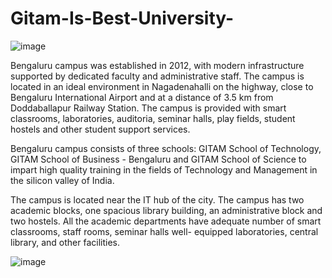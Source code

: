 # Gitam-Is-Best-University-

![image](https://user-images.githubusercontent.com/89064483/136039980-cc39ad77-d919-47be-a052-58ea9c6994e6.png)

Bengaluru campus was established in 2012, with modern infrastructure supported by dedicated faculty and administrative staff. The campus is located in an ideal environment in Nagadenahalli on the highway, close to Bengaluru International Airport and at a distance of 3.5 km from Doddaballapur Railway Station. The campus is provided with smart classrooms, laboratories, auditoria, seminar halls, play fields, student hostels and other student support services.

Bengaluru campus consists of three schools: GITAM School of Technology, GITAM School of Business - Bengaluru and GITAM School of Science to impart high quality training in the fields of Technology and Management in the silicon valley of India.

The campus is located near the IT hub of the city. The campus has two academic blocks, one spacious library building, an administrative block and two hostels. All the academic departments have adequate number of smart classrooms, staff rooms, seminar halls well- equipped laboratories, central library, and other facilities.

![image](https://user-images.githubusercontent.com/89064483/136040659-d749e759-f5cf-4319-8c08-0f9a243d42fd.png)



